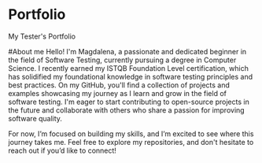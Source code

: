 # Portfolio
My Tester's Portfolio

#About me
Hello! I'm Magdalena, a passionate and dedicated beginner in the field of Software Testing, currently pursuing a degree in Computer Science. I recently earned my ISTQB Foundation Level certification, which has solidified my foundational knowledge in software testing principles and best practices.
On my GitHub, you'll find a collection of projects and examples showcasing my journey as I learn and grow in the field of software testing. I'm eager to start contributing to open-source projects in the future and collaborate with others who share a passion for improving software quality.

For now, I’m focused on building my skills, and I’m excited to see where this journey takes me. Feel free to explore my repositories, and don't hesitate to reach out if you’d like to connect!

